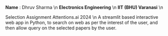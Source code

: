 **Name** : Dhruv Sharma \n
**Electronics Engineering** \n
**IIT (BHU) Varanasi** \n

Selection Assignment Attentions.ai 2024 \n
A streamlit based interactive web app in Python, to search on web as per the interest of the user, and then allow query on the selected papers by the user.
